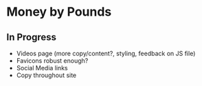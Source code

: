# Money by Pounds

## In Progress

* Videos page (more copy/content?, styling, feedback on JS file)
* Favicons robust enough?
* Social Media links
* Copy throughout site